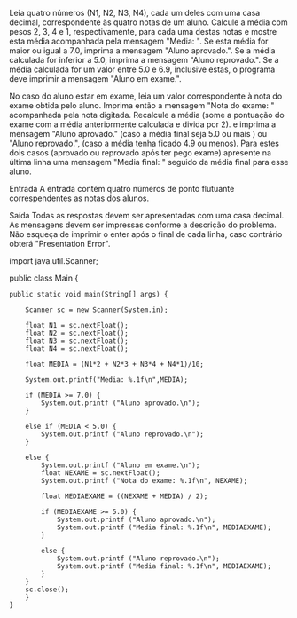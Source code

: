 Leia quatro números (N1, N2, N3, N4), cada um deles com uma casa decimal, correspondente às quatro notas de um aluno. Calcule a média com pesos 2, 3, 4 e 1, respectivamente, para cada uma destas notas e mostre esta média acompanhada pela mensagem "Media: ". Se esta média for maior ou igual a 7.0, imprima a mensagem "Aluno aprovado.". Se a média calculada for inferior a 5.0, imprima a mensagem "Aluno reprovado.". Se a média calculada for um valor entre 5.0 e 6.9, inclusive estas, o programa deve imprimir a mensagem "Aluno em exame.".

No caso do aluno estar em exame, leia um valor correspondente à nota do exame obtida pelo aluno. Imprima então a mensagem "Nota do exame: " acompanhada pela nota digitada. Recalcule a média (some a pontuação do exame com a média anteriormente calculada e divida por 2). e imprima a mensagem "Aluno aprovado." (caso a média final seja 5.0 ou mais ) ou "Aluno reprovado.", (caso a média tenha ficado 4.9 ou menos). Para estes dois casos (aprovado ou reprovado após ter pego exame) apresente na última linha uma mensagem "Media final: " seguido da média final para esse aluno.

Entrada
A entrada contém quatro números de ponto flutuante correspendentes as notas dos alunos.

Saída
Todas as respostas devem ser apresentadas com uma casa decimal. As mensagens devem ser impressas conforme a descrição do problema. Não esqueça de imprimir o enter após o final de cada linha, caso contrário obterá "Presentation Error".


import java.util.Scanner;

public class Main {
 
    public static void main(String[] args) {
        
        Scanner sc = new Scanner(System.in);
		
		float N1 = sc.nextFloat();
		float N2 = sc.nextFloat();
        float N3 = sc.nextFloat();
        float N4 = sc.nextFloat();

		float MEDIA = (N1*2 + N2*3 + N3*4 + N4*1)/10;
		
		System.out.printf("Media: %.1f\n",MEDIA);
		
		if (MEDIA >= 7.0) {
		    System.out.printf ("Aluno aprovado.\n");
		}
		
		else if (MEDIA < 5.0) {
		    System.out.printf ("Aluno reprovado.\n");
		}
		
		else {
		    System.out.printf ("Aluno em exame.\n");
		    float NEXAME = sc.nextFloat();
		    System.out.printf ("Nota do exame: %.1f\n", NEXAME);
		    
		    float MEDIAEXAME = ((NEXAME + MEDIA) / 2);

		    if (MEDIAEXAME >= 5.0) {
		        System.out.printf ("Aluno aprovado.\n");
		        System.out.printf ("Media final: %.1f\n", MEDIAEXAME);
		    }
		    
		    else {
		        System.out.printf ("Aluno reprovado.\n");
		        System.out.printf ("Media final: %.1f\n", MEDIAEXAME);
		    }
		}
        sc.close();
		}
    }
